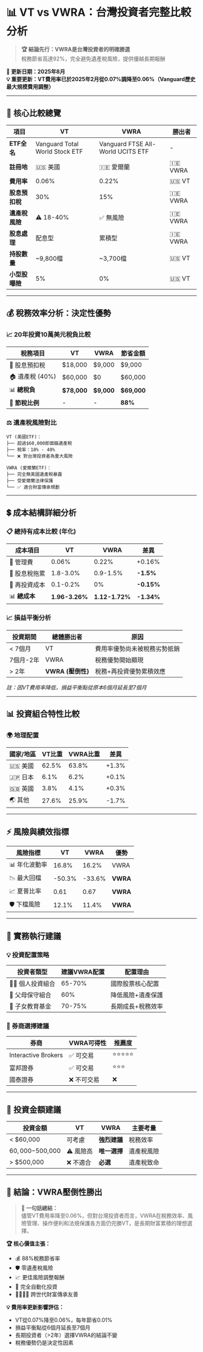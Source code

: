 # 📊 VT vs VWRA：台灣投資者完整比較分析

> **🏆 結論先行：VWRA是台灣投資者的明確勝選**  
> 稅務節省高達92%，完全避免遺產稅風險，提供優越長期報酬

**📅 更新日期：2025年8月**  
**💡 重要更新：VT費用率已於2025年2月從0.07%調降至0.06%（Vanguard歷史最大規模費用調整）**

---

## 🎯 核心比較總覽

| 項目 | **VT** | **VWRA** | **勝出者** |
|------|--------|-----------|------------|
| **ETF全名** | Vanguard Total World Stock ETF | Vanguard FTSE All-World UCITS ETF | - |
| **註冊地** | 🇺🇸 美國 | 🇮🇪 愛爾蘭 | 🇮🇪 VWRA |
| **費用率** | 0.06% | 0.22% | 🇺🇸 VT |
| **股息預扣稅** | 30% | 15% | 🇮🇪 VWRA |
| **遺產稅風險** | ⚠️ 18-40% | ✅ 無風險 | 🇮🇪 VWRA |
| **股息處理** | 配息型 | 累積型 | 🇮🇪 VWRA |
| **持股數量** | ~9,800檔 | ~3,700檔 | 🇺🇸 VT |
| **小型股曝險** | 5% | 0% | 🇺🇸 VT |

---

## 💰 稅務效率分析：決定性優勢

### 📈 20年投資10萬美元稅負比較

| 稅務項目 | **VT** | **VWRA** | **節省金額** |
|----------|--------|-----------|--------------|
| 💸 股息預扣稅 | $18,000 | $9,000 | $9,000 |
| 🏠 遺產稅 (40%) | $60,000 | $0 | $60,000 |
| 📊 **總稅負** | **$78,000** | **$9,000** | **$69,000** |
| 🎯 **節稅比例** | - | - | **88%** |

### ⚖️ 遺產稅風險對比

```
VT (美國ETF)：
├── 超過$60,000即面臨遺產稅
├── 稅率：18% - 40%
└── ❌ 對台灣投資者為重大風險

VWRA (愛爾蘭ETF)：
├── 完全無美國遺產稅暴露
├── 受愛爾蘭法律保護
└── ✅ 適合財富傳承規劃
```

---

## 💲 成本結構詳細分析

### 📋 總持有成本比較 (年化)

| 成本項目 | **VT** | **VWRA** | **差異** |
|----------|--------|-----------|----------|
| 💼 管理費 | 0.06% | 0.22% | +0.16% |
| 💸 股息稅拖累 | 1.8-3.0% | 0.9-1.5% | **-1.5%** |
| 🔄 再投資成本 | 0.1-0.2% | 0% | **-0.15%** |
| 📊 **總成本** | **1.96-3.26%** | **1.12-1.72%** | **-1.34%** |

### 📈 損益平衡分析

| 投資期間 | **總體勝出者** | **原因** |
|----------|----------------|----------|
| < 7個月 | VT | 費用率優勢尚未被稅務劣勢抵銷 |
| 7個月-2年 | VWRA | 稅務優勢開始顯現 |
| > 2年 | **VWRA (壓倒性)** | 稅務+再投資優勢累積效應 |

*註：因VT費用率降低，損益平衡點從原本6個月延長至7個月*

---

## 📊 投資組合特性比較

### 🌍 地理配置

| 國家/地區 | **VT比重** | **VWRA比重** | **差異** |
|-----------|------------|--------------|----------|
| 🇺🇸 美國 | 62.5% | 63.8% | +1.3% |
| 🇯🇵 日本 | 6.1% | 6.2% | +0.1% |
| 🇬🇧 英國 | 3.8% | 4.1% | +0.3% |
| 🌏 其他 | 27.6% | 25.9% | -1.7% |

---

## ⚡ 風險與績效指標

| 風險指標 | **VT** | **VWRA** | **優勢** |
|----------|--------|-----------|----------|
| 📊 年化波動率 | 16.8% | 16.2% | VWRA |
| 📉 最大回檔 | -50.3% | -33.6% | **VWRA** |
| 📈 夏普比率 | 0.61 | 0.67 | **VWRA** |
| 🛡️ 下檔風險 | 12.1% | 11.4% | **VWRA** |

---

## 🚀 實務執行建議

### 💡 投資配置策略

| 投資者類型 | **建議VWRA配置** | **配置理由** |
|------------|------------------|--------------|
| 👨‍💼 個人投資組合 | 65-70% | 國際股票核心配置 |
| 👴 父母保守組合 | 60% | 降低風險+遺產保護 |
| 👶 子女教育基金 | 70-75% | 長期成長+稅務效率 |

### 📱 券商選擇建議

| 券商 | **VWRA可得性** | **推薦度** |
|------|----------------|------------|
| Interactive Brokers | ✅ 可交易 | ⭐⭐⭐⭐⭐ |
| 富邦證券 | ✅ 可交易 | ⭐⭐⭐ |
| 國泰證券 | ❌ 不可交易 | ❌ |

---

## 🎯 投資金額建議

| 投資金額 | **VT** | **VWRA** | **主要考量** |
|----------|--------|-----------|--------------|
| < $60,000 | 可考慮 | **強烈建議** | 稅務效率 |
| $60,000-$500,000 | ⚠️ 風險高 | **唯一選擇** | 遺產稅風險 |
| > $500,000 | ❌ 不適合 | **必選** | 遺產稅致命 |

---

## 🎪 結論：VWRA壓倒性勝出

> **📝 一句話總結：**  
> 儘管VT費用率降至0.06%，但對台灣投資者而言，VWRA在稅務效率、風險管理、操作便利和法規保護各方面仍完勝VT，是長期財富累積的理想選擇。

**🏆 核心價值主張：**
- 💰 88%稅務節省率
- 🛡️ 零遺產稅風險
- 📈 更佳風險調整報酬
- 🔄 完全自動化投資
- 👨‍👩‍👧‍👦 跨世代財富傳承友善

**💡 費用率更新影響評估：**
- VT從0.07%降至0.06%，每年節省0.01%
- 損益平衡點從6個月延長至7個月
- 長期投資者（>2年）選擇VWRA的結論不變
- 稅務優勢仍是決定性因素
